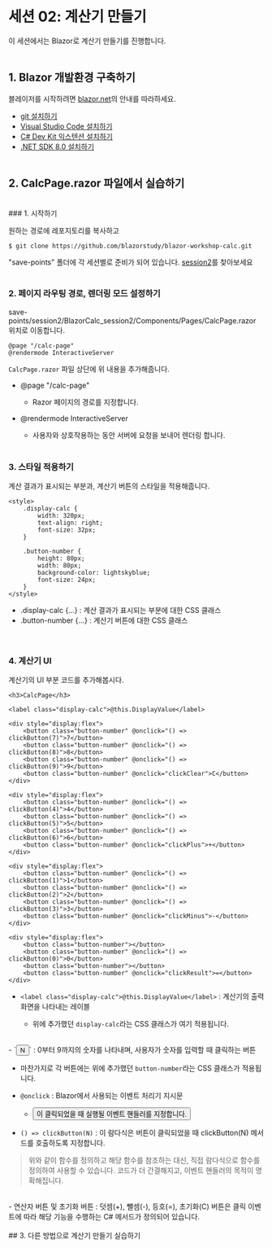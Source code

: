 # 세션 02: 계산기 만들기

이 세션에서는 Blazor로 계산기 만들기를 진행합니다.
<br/><br/>
## 1. Blazor 개발환경 구축하기

블레이저를 시작하려면 [blazor.net](https://blazor.net)의 안내를 따라하세요.

* [git 설치하기](https://git-scm.com/downloads)
* [Visual Studio Code 설치하기](https://code.visualstudio.com/download)
* [C# Dev Kit 익스텐션 설치하기](https://marketplace.visualstudio.com/items?itemName=ms-dotnettools.csdevkit)
* [.NET SDK 8.0 설치하기](https://dotnet.microsoft.com/en-us/download/dotnet/8.0)
<br/><br/>
## 2. CalcPage.razor 파일에서 실습하기
<br/>
### 1. 시작하기

원하는 경로에 레포지토리를 복사하고
```
$ git clone https://github.com/blazorstudy/blazor-workshop-calc.git
```

"save-points" 폴더에 각 세션별로 준비가 되어 있습니다. [session2](https://github.com/blazorstudy/blazor-workshop-calc/tree/main/save-points/session2)를 찾아보세요
<br/><br/>
### 2. 페이지 라우팅 경로, 렌더링 모드 설정하기

save-points/session2/BlazorCalc_session2/Components/Pages/CalcPage.razor 위치로 이동합니다.

```
@page "/calc-page"
@rendermode InteractiveServer
```
`CalcPage.razor` 파일 상단에 위 내용을 추가해줍니다.


- @page "/calc-page"

  - Razor 페이지의 경로를 지정합니다.

- @rendermode InteractiveServer

  - 사용자와 상호작용하는 동안 서버에 요청을 보내어 렌더링 합니다.
<br/><br/>
### 3. 스타일 적용하기

계산 결과가 표시되는 부분과, 계산기 버튼의 스타일을 적용해줍니다.

```
<style>
    .display-calc {
        width: 320px;
        text-align: right;
        font-size: 32px;
    }

    .button-number {
        height: 80px;
        width: 80px;
        background-color: lightskyblue;
        font-size: 24px;
    }
</style>

```
- .display-calc {...} : 계산 결과가 표시되는 부분에 대한 CSS 클래스
- .button-number {...} : 계산기 버튼에 대한 CSS 클래스  
<br/><br/>
### 4. 계산기 UI

계산기의 UI 부분 코드를 추가해봅시다.

```
<h3>CalcPage</h3>

<label class="display-calc">@this.DisplayValue</label>

<div style="display:flex">
    <button class="button-number" @onclick="() => clickButton(7)">7</button>
    <button class="button-number" @onclick="() => clickButton(8)">8</button>
    <button class="button-number" @onclick="() => clickButton(9)">9</button>
    <button class="button-number" @onclick="clickClear">C</button>
</div>

<div style="display:flex">
    <button class="button-number" @onclick="() => clickButton(4)">4</button>
    <button class="button-number" @onclick="() => clickButton(5)">5</button>
    <button class="button-number" @onclick="() => clickButton(6)">6</button>
    <button class="button-number" @onclick="clickPlus">+</button>
</div>

<div style="display:flex">
    <button class="button-number" @onclick="() => clickButton(1)">1</button>
    <button class="button-number" @onclick="() => clickButton(2)">2</button>
    <button class="button-number" @onclick="() => clickButton(3)">3</button>
    <button class="button-number" @onclick="clickMinus">-</button>
</div>

<div style="display:flex">
    <button class="button-number"></button>
    <button class="button-number" @onclick="() => clickButton(0)">0</button>
    <button class="button-number"></button>
    <button class="button-number" @onclick="clickResult">=</button>
</div>
```
- `<label class="display-calc">@this.DisplayValue</label>` : 계산기의 출력 화면을 나타내는 레이블
  
  - 위에 추가했던 `display-calc`라는 CSS 클래스가 여기 적용됩니다.
<br/>
- `<button class="button-number" @onclick="() => clickButton(N)">N</button>` : 0부터 9까지의 숫자를 나타내며, 사용자가 숫자를 입력할 때 클릭하는 버튼

  - 마찬가지로 각 버튼에는 위에 추가했던 `button-number`라는 CSS 클래스가 적용됩니다.
    
  - `@onclick` : Blazor에서 사용되는 이벤트 처리기 지시문
    
    -  <button>이 클릭되었을 때 실행될 이벤트 핸들러를 지정합니다.
    
  - `() => clickButton(N)` : 이 람다식은 버튼이 클릭되었을 때 clickButton(N) 메서드를 호출하도록 지정합니다.
  
> 위와 같이 함수를 정의하고 해당 함수를 참조하는 대신, 직접 람다식으로 함수를 정의하여 사용할 수 있습니다. 코드가 더 간결해지고, 이벤트 핸들러의 목적이 명확해집니다.
<br/>
- 연산자 버튼 및 초기화 버튼 : 덧셈(+), 뺄셈(-), 등호(=), 초기화(C) 버튼은 클릭 이벤트에 따라 해당 기능을 수행하는 C# 메서드가 정의되어 있습니다.
<br/><br/>
## 3. 다른 방법으로 계산기 만들기 실습하기


